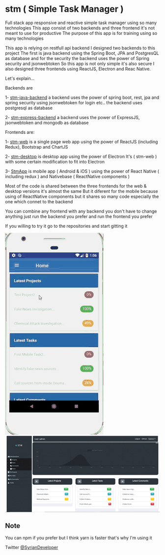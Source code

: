# stm ( Simple Task Manager )

Full stack app responsive and reactive simple task manager using so many technologies
This app consist of two backends and three frontend it's not meant to use for productive
The purpose of this app is for training using so many technologies

This app is relying on restfull api backend I designed two backends to this project
The first is java backend using the Spring Boot, JPA and PostgresQL as database
and for the security the backend uses the power of Spring security and jsonwebtoken 
So this app is not only simple it's also secure
I also designed three frontends using ReactJS, Electron and Reac Native.


Let's explain...

Backends are 

1- [stm-java-backend](https://github.com/blacktoviche/stm-java-backend)  a backend uses the power of spring boot, rest, jpa and spring security using jsonwebtoken for login etc..
   the backend uses postgresql as database
   
2- [stm-express-backend](https://github.com/blacktoviche/stm-express-backend) a backend uses the power of ExpressJS, jsonwebtoken and mongodb as database 

Frontends are:

1- [stm-web](https://github.com/blacktoviche/stm-web) is a single page web app using the power of ReactJS (including Redux), Bootstrap and ChartJS

2- [stm-desktop](https://github.com/blacktoviche/stm-desktop) is desktop app using the power of Electron It's ( stm-web ) with some certain modification
to fit into Electron 

3- [StmApp](https://github.com/blacktoviche/StmApp) is mobile app ( Android & iOS ) using the power of React Native ( including redux ) and Nativebase ( ReactNative components )

Most of the code is shared between the three frontends for the web & desktop versions it's almost the same
But it diferent for the mobile because using of ReactNative components but it shares so many code especially the one which connet to the backend

You can combine any frontend with any backend you don't have to change anything just run the backend you prefer
and run the frontend you prefer 

If you willing to try it go to the repositories and start gitting it 


![](https://raw.githubusercontent.com/Blacktoviche/stm/master/screens/mobile.gif)
![](https://raw.githubusercontent.com/Blacktoviche/stm/master/screens/web.png)


## Note
You can npm if you prefer but I think yarn is faster that's why I'm using it


Twitter [@SyrianDeveloper](https://www.twitter.com/SyrianDeveloper)